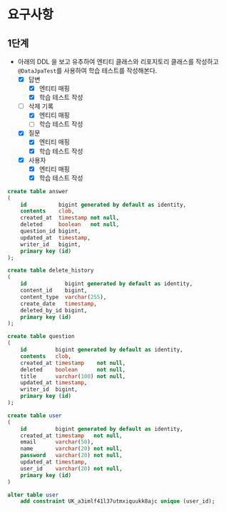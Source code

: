 # 요구사항

## 1단계

- 아래의 DDL 을 보고 유추하여 엔티티 클래스와 리포지토리 클래스를 작성하고 `@DataJpaTest`를 사용하여 학습 테스트를 작성해본다.
    - [x] 답변
        - [x] 엔티티 매핑
        - [x] 학습 테스트 작성
    - [ ] 삭제 기록
        - [x] 엔티티 매핑
        - [ ] 학습 테스트 작성
    - [x] 질문
        - [x] 엔티티 매핑
        - [x] 학습 테스트 작성
    - [x] 사용자
        - [x] 엔티티 매핑
        - [x] 학습 테스트 작성

```sql
create table answer
(
    id          bigint generated by default as identity,
    contents    clob,
    created_at  timestamp not null,
    deleted     boolean   not null,
    question_id bigint,
    updated_at  timestamp,
    writer_id   bigint,
    primary key (id)
);

create table delete_history
(
    id            bigint generated by default as identity,
    content_id    bigint,
    content_type  varchar(255),
    create_date   timestamp,
    deleted_by_id bigint,
    primary key (id)
);

create table question
(
    id         bigint generated by default as identity,
    contents   clob,
    created_at timestamp    not null,
    deleted    boolean      not null,
    title      varchar(100) not null,
    updated_at timestamp,
    writer_id  bigint,
    primary key (id)
);

create table user
(
    id         bigint generated by default as identity,
    created_at timestamp   not null,
    email      varchar(50),
    name       varchar(20) not null,
    password   varchar(20) not null,
    updated_at timestamp,
    user_id    varchar(20) not null,
    primary key (id)
)

alter table user
    add constraint UK_a3imlf41l37utmxiquukk8ajc unique (user_id);
```
